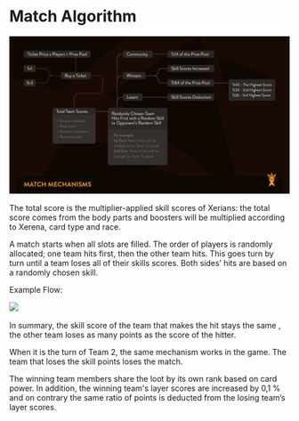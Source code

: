# Match Algorithm

![](../.gitbook/assets/match-mechanisms-08.jpg)

The total score is the multiplier-applied skill scores of Xerians: the total score comes from the body parts and boosters will be multiplied according to Xerena, card type and race.

A match starts when all slots are filled. The order of players is randomly allocated; one team hits first, then the other team hits. This goes turn by turn until a team loses all of their skills scores. Both sides’ hits are based on a randomly chosen skill.

Example Flow:

![](../.gitbook/assets/match\_algorithms.png)

In summary, the skill score of the team that makes the hit stays the same , the other team loses as many points as the score of the hitter.

When it is the turn of Team 2, the same mechanism works in the game. The team that loses the skill points loses the match.

The winning team members share the loot by its own rank based on card power.  In addition, the  winning team's layer scores are increased  by 0,1 % and on contrary the same ratio of points  is deducted from the losing team’s layer scores.  &#x20;
